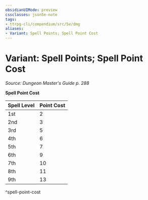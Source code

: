 ```yaml
---
obsidianUIMode: preview
cssclasses: json5e-note
tags:
- ttrpg-cli/compendium/src/5e/dmg
aliases:
- Variant: Spell Points; Spell Point Cost
---
```

# Variant: Spell Points; Spell Point Cost
*Source: Dungeon Master's Guide p. 288* 

**Spell Point Cost**

| Spell Level | Point Cost |
|-------------|------------|
| 1st | 2 |
| 2nd | 3 |
| 3rd | 5 |
| 4th | 6 |
| 5th | 7 |
| 6th | 9 |
| 7th | 10 |
| 8th | 11 |
| 9th | 13 |
^spell-point-cost